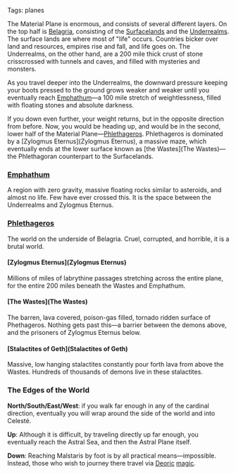 Tags: planes

The Material Plane is enormous, and consists of several different layers. On the top half is [Belagria](Belagria), consisting of the [Surfacelands](Surfacelands) and the [Underrealms](Underrealms). The surface lands are where most of "life" occurs. Countries bicker over land and resources, empires rise and fall, and life goes on. The Underrealms, on the other hand, are a 200 mile thick crust of stone crisscrossed with tunnels and caves, and filled with mysteries and monsters.

As you travel deeper into the Underrealms, the downward pressure keeping your boots pressed to the ground grows weaker and weaker until you eventually reach [Emphathum](Emphathum)—a 100 mile stretch of weightlessness, filled with floating stones and absolute darkness.

If you down even further, your weight returns, but in the opposite direction from before. Now, you would be heading up, and would be in the second, lower half of the Material Plane—[Phlethageros](Phlethageros). Phlethageros is dominated by a [Zylogmus Eternus](Zylogmus Eternus), a massive maze, which eventually ends at the lower surface known as [the Wastes](The Wastes)—the Phlethagoran counterpart to the Surfacelands.


### [Emphathum](Emphathum)

A region with zero gravity, massive floating rocks similar to asteroids, and almost no life. Few have ever crossed this. It is the space between the Underrealms and Zylogmus Eternus.

### [Phlethageros](Phlethageros)

The world on the underside of Belagria. Cruel, corrupted, and horrible, it is a brutal world.

#### [Zylogmus Eternus](Zylogmus Eternus)

Millions of miles of labrythine passages stretching across the entire plane, for the entire 200 miles beneath the Wastes and Emphathum.

#### [The Wastes](The Wastes)

The barren, lava covered, poison-gas filled, tornado ridden surface of Phethageros. Nothing gets past this—a barrier between the demons above, and the prisoners of Zylogmus Eternus below. 

#### [Stalactites of Geth](Stalactites of Geth)

Massive, low hanging stalactites constantly pour forth lava from above the Wastes. Hundreds of thousands of demons live in these stalactites.

### The Edges of the World

**North/South/East/West**: if you walk far enough in any of the cardinal direction, eventually you will wrap around the side of the world and into Celesté.

**Up**: Although it is difficult, by traveling directly up far enough, you eventually reach the Astral Sea, and then the Astral Plane itself. 

**Down**: Reaching Malstaris by foot is by all practical means—impossible. Instead, those who wish to journey there travel via [Deoric](Deoric) [magic](Magic).
